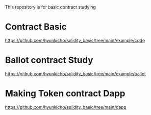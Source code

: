 This repository is for basic contract studying

# Contract Basic
https://github.com/hyunkicho/solidity_basic/tree/main/example/code

# Ballot contract Study
https://github.com/hyunkicho/solidity_basic/tree/main/example/ballot

# Making Token contract Dapp
https://github.com/hyunkicho/solidity_basic/tree/main/dapp
